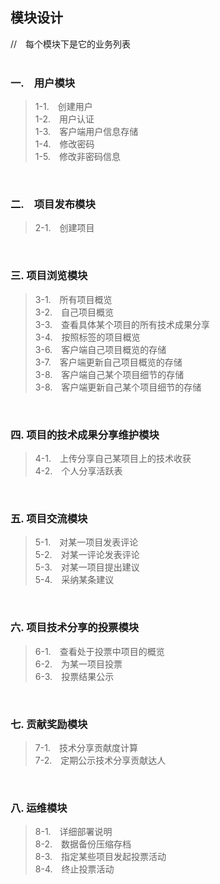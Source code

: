 ## 模块设计 ##
//　每个模块下是它的业务列表  
<br/>

### 一.　用户模块 ###
> 1-1.　创建用户  
> 1-2.　用户认证  
> 1-3.　客户端用户信息存储  
> 1-4.　修改密码  
> 1-5.　修改非密码信息  
<br/>

### 二.　项目发布模块 ###
> 2-1.　创建项目  
<br/>

### 三. 项目浏览模块 ###
> 3-1.　所有项目概览  
> 3-2.　自己项目概览  
> 3-3.　查看具体某个项目的所有技术成果分享    
> 3-4.　按照标签的项目概览  
> 3-6.　客户端自己项目概览的存储  
> 3-7.　客户端更新自己项目概览的存储  
> 3-8.　客户端自己某个项目细节的存储  
> 3-8.　客户端更新自己某个项目细节的存储  
<br/>

### 四. 项目的技术成果分享维护模块 ###
> 4-1.　上传分享自己某项目上的技术收获  
> 4-2.　个人分享活跃表  
<br/>

### 五. 项目交流模块 ###
> 5-1.　对某一项目发表评论  
> 5-2.　对某一评论发表评论  
> 5-3.　对某一项目提出建议  
> 5-4.　采纳某条建议  
<br/>

### 六. 项目技术分享的投票模块 ###
> 6-1.　查看处于投票中项目的概览  
> 6-2.　为某一项目投票  
> 6-3.　投票结果公示  
<br/>

### 七. 贡献奖励模块 ###
> 7-1.　技术分享贡献度计算  
> 7-2.　定期公示技术分享贡献达人  
<br/>

### 八. 运维模块 ###
> 8-1.　详细部署说明  
> 8-2.　数据备份压缩存档  
> 8-3.　指定某些项目发起投票活动  
> 8-4.　终止投票活动  
<br/>
